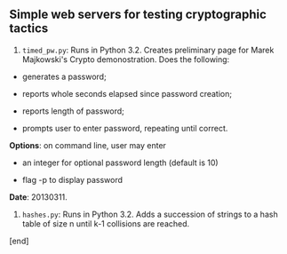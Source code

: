 Simple web servers for testing cryptographic tactics
----------------------------------------------------

1. `timed_pw.py`: Runs in Python 3.2. Creates preliminary page for Marek Majkowski's Crypto demonostration. Does the following:

 * generates a password;

 * reports whole seconds elapsed since password creation;

 * reports length of password;

 * prompts user to enter password, repeating until correct.

 **Options**: on command line, user may enter 

 * an integer for optional password length (default is 10)

 * flag -p to display password

 **Date**: 20130311.

1. `hashes.py`: Runs in Python 3.2. Adds a succession of strings to a hash table of size n until k-1 collisions are reached.

[end]
